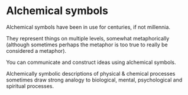 # Alchemical symbols

Alchemical symbols have been in use for centuries, if not millennia.&#x20;

They represent things on multiple levels, somewhat metaphorically (although sometimes perhaps the metaphor is too true to really be considered a metaphor).&#x20;

You can communicate and construct ideas using alchemical symbols.&#x20;

Alchemically symbolic descriptions of physical & chemical processes sometimes draw strong analogy to biological, mental, psychological and spiritual processes.&#x20;
